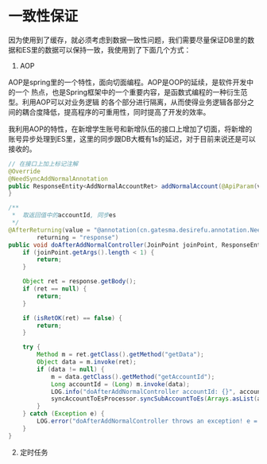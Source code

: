 # 一致性保证

因为使用到了缓存，就必须考虑到数据一致性问题，我们需要尽量保证DB里的数据和ES里的数据可以保持一致，我使用到了下面几个方式：

1. AOP

AOP是spring里的一个特性，面向切面编程。AOP是OOP的延续，是软件开发中的一个 热点，也是Spring框架中的一个重要内容，是函数式编程的一种衍生范型。利用AOP可以对业务逻辑 的各个部分进行隔离，从而使得业务逻辑各部分之间的耦合度降低，提高程序的可重用性，同时提高了开发的效率。

我利用AOP的特性，在新增学生账号和新增队伍的接口上增加了切面，将新增的账号异步处理到ES里，这里的同步跟DB大概有1s的延迟，对于目前来说还是可以接收的。

```java
// 在接口上加上标记注解
@Override
@NeedSyncAddNormalAnnotation
public ResponseEntity<AddNormalAccountRet> addNormalAccount(@ApiParam(value = "创建账号" ,required=true )  @Valid @RequestBody AddNormalAccountRequest body) {
}

/**
 *  取返回值中的accountId, 同步es
 */
@AfterReturning(value = "@annotation(cn.gatesma.desirefu.annotation.NeedSyncAddNormalAnnotation)",
        returning = "response")
public void doAfterAddNormalController(JoinPoint joinPoint, ResponseEntity response) {
    if (joinPoint.getArgs().length < 1) {
        return;
    }

    Object ret = response.getBody();
    if (ret == null) {
        return;
    }

    if (isRetOK(ret) == false) {
        return;
    }

    try {
        Method m = ret.getClass().getMethod("getData");
        Object data = m.invoke(ret);
        if (data != null) {
            m = data.getClass().getMethod("getAccountId");
            Long accountId = (Long) m.invoke(data);
            LOG.info("doAfterAddNormalController accountId: {}", accountId);
            syncAccountToEsProcessor.syncSubAccountToEs(Arrays.asList(accountId));
        }
    } catch (Exception e) {
        LOG.error("doAfterAddNormalController throws an exception! e = ", e);
    }
}
```

2. 定时任务













